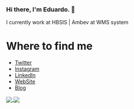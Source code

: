 ### Hi there, I'm Eduardo. 👋 

I currently work at HBSIS | Ambev at WMS system

# Where to find me
 * [Twitter](https://twitter.com/souzaeduardoac)
 * [Instagram](https://www.instagram.com/souzaeduardoac/)
 * [LinkedIn](https://www.linkedin.com/in/souzaeduardoac/)
 * [WebSite](http://souzaeduardoac.github.io/)
 * [Blog](http://souzaeduardoac.github.io/blog)


<a href="https://github.com/anuraghazra/github-readme-stats">
  <img align="center" src="https://github-readme-stats.vercel.app/api?username=souzaeduardoac&hide=issues&count_private=true&show_icons=true&theme=dark" />
</a>
<a href="https://github.com/anuraghazra/convoychat">
  <img align="center" src="https://github-readme-stats.vercel.app/api/top-langs/?username=souzaeduardoac&layout=compact&theme=dark" />
</a>


